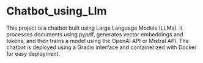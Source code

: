 # Chatbot_using_Llm
This project is a chatbot built using Large Language Models (LLMs). It processes documents using pypdf, generates vector embeddings and tokens, and then trains a model using the OpenAI API or Mistral API. The chatbot is deployed using a Gradio interface and containerized with Docker for easy deployment.
